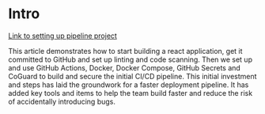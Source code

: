 # Intro

[Link to setting up pipeline project](https://www.coguard.io/post/ci-cd-pipeline)

This article demonstrates how to start building a react application, get it committed to GitHub and set up linting and code scanning. Then we set up and use GitHub Actions, Docker, Docker Compose, GitHub Secrets and CoGuard to build and secure the initial CI/CD pipeline. This initial investment and steps has laid the groundwork for a faster deployment pipeline. It has added key tools and items to help the team build faster and reduce the risk of accidentally introducing bugs.